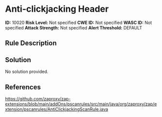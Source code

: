 
# Anti-clickjacking Header

**ID:** 10020
**Risk Level:** Not specified
**CWE ID:** Not specified
**WASC ID:** Not specified
**Attack Strength:** Not specified
**Alert Threshold:** DEFAULT

## Rule Description


## Solution
No solution provided.

## References
https://github.com/zaproxy/zap-extensions/blob/main/addOns/pscanrules/src/main/java/org/zaproxy/zap/extension/pscanrules/AntiClickjackingScanRule.java
